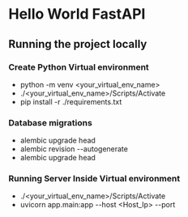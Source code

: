 # Hello World FastAPI

## Running the project locally

### Create Python Virtual environment
- python -m venv <your_virtual_env_name>
- ./<your_virtual_env_name>/Scripts/Activate
- pip install -r ./requirements.txt


### Database migrations
- alembic upgrade head
- alembic revision --autogenerate
- alembic upgrade head


### Running Server Inside Virtual environment
- ./<your_virtual_env_name>/Scripts/Activate
- uvicorn  app.main:app --host <Host_Ip> --port

